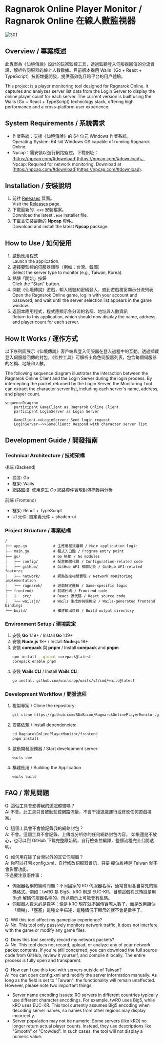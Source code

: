 # Ragnarok Online Player Monitor / Ragnarok Online 在線人數監視器

![301](https://github.com/user-attachments/assets/5f10b3ae-c8cc-40b3-92c8-6e231648e8bc)


## Overview / 專案概述

此專案為《仙境傳說》設計的玩家監控工具，透過監聽登入伺服器回傳的分流資訊，解析各伺服器的線上人數數據。目前版本採用 Wails（Go + React + TypeScript）技術堆疊開發，提供高效能且跨平台的用戶體驗。

This project is a player monitoring tool designed for Ragnarok Online. It captures and analyzes server list data from the Login Server to display the online player count for each server. The current version is built using the Wails (Go + React + TypeScript) technology stack, offering high performance and a cross-platform user experience.

## System Requirements / 系統需求

- 作業系統：支援《仙境傳說》的 64 位元 Windows 作業系統。<br>Operating System: 64-bit Windows OS capable of running Ragnarok Online.
- Npcap：需安裝以進行網路監控。下載網址：[https://npcap.com/#download](https://npcap.com/#download)。<br>Npcap: Required for network monitoring. Download at [https://npcap.com/#download](https://npcap.com/#download).
  
## Installation / 安裝說明

1. 前往 [Releases](https://github.com/SDxBacon/RagnarokOnlinePlayerMonitor/releases) 頁面。<br>Visit the [Releases](https://github.com/SDxBacon/RagnarokOnlinePlayerMonitor/releases) page.
2. 下載最新的 `.exe` 安裝檔案。<br>Download the latest `.exe` installer file.
3. 下載並安裝最新的 **Npcap** 套件。<br>Download and install the latest **Npcap** package.

## How to Use / 如何使用

1. 啟動應用程式<br>Launch the application.
2. 選擇要監控的伺服器類型（例如：台灣、韓國）<br>Select the server type to monitor (e.g., Taiwan, Korea).
3. 點擊「開始」按鈕<br>Click the "Start" button.
4. 開啟《仙境傳說》遊戲，輸入帳號和密碼登入，直到遊戲視窗顯示分流列表 <br>Open the Ragnarok Online game, log in with your account and password, and wait until the server selection list appears in the game window.
5. 返回本應用程式，程式應顯示各分流的名稱、地址與人數資訊<br>Return to this application, which should now display the name, address, and player count for each server.

## How It Works / 運作方式

以下序列圖展示《仙境傳說》客戶端與登入伺服器在登入過程中的互動。透過攔截登入伺服器回傳的封包，《監控工具》可解析出角色伺服器列表，包含每個伺服器的名稱、地址和人數。

The following sequence diagram illustrates the interaction between the Ragnarok Online Client and the Login Server during the login process.
By intercepting the packet returned by the Login Server, the Monitoring Tool can extract the character server list, including each server's name, address, and player count.

```mermaid
sequenceDiagram
    participant GameClient as Ragnarok Online Client
    participant LoginServer as Login Server

    GameClient->>LoginServer: Send login request
    LoginServer-->>GameClient: Respond with character server list
```

## Development Guide / 開發指南

### Technical Architecture / 技術架構

後端 (Backend)
- 語言: Go
- 框架: Wails
- 網路監控: 使用原生 Go 網路套件實現封包捕獲與分析

前端 (Frontend)
- 框架: React + TypeScript
- UI 元件: 自定義元件 + shadcn-ui

### Project Structure / 專案結構

```
/
├── app.go            # 主應用程式邏輯 / Main application logic
├── main.go           # 程式入口點 / Program entry point
├── go/               # Go 模組 / Go modules
│   ├── config/       # 配置相關代碼 / Configuration-related code
│   ├── github/       # GitHub API 相關功能 / GitHub API-related features
│   ├── network/      # 網路監控相關實現 / Network monitoring implementation
│   └── ragnarok/     # 遊戲特定邏輯 / Game-specific logic
├── frontend/         # 前端代碼 / Frontend code
│   ├── src/          # React 源代碼 / React source code
│   └── wailsjs/      # Wails 生成的前端綁定 / Wails-generated frontend bindings
└── build/            # 構建輸出目錄 / Build output directory
```

### Environment Setup / 環境設定
1. 安裝 **Go** 1.19+ / Install **Go** 1.19+
2. 安裝 **Node.js** 18+ / Install **Node.js** 18+
3. 安裝 **corepack** 與 **pnpm** / Install **corepack** and **pnpm**
   ```bash
   npm install --global corepack@latest
   corepack enable pnpm
   ```
4. 安裝 **Wails CLI** / Install **Wails CLI**:
   ```bash
   go install github.com/wailsapp/wails/v2/cmd/wails@latest
   ```

### Development Workflow / 開發流程

1. 複製專案 / Clone the repository:
   ```sh
   git clone https://github.com/SDxBacon/RagnarokOnlinePlayerMonitor.git
   ```
2. 安裝依賴 / Install dependencies:
   ```sh
   cd RagnarokOnlinePlayerMonitor/frontend
   pnpm install
   ```
3. 啟動開發服務器 / Start development server:
   ```
   wails dev
   ```
4. 構建應用 / Building the Application
   ```
   wails build
   ```

## FAQ / 常見問題
Q: 這個工具會影響我的遊戲體驗嗎？  
A: 不會。此工具只會被動監控網路流量，不會干擾遊戲運行或修改任何遊戲檔案。

Q: 這個工具會不會偷記錄我的網路封包？  
A: 不會。這個工具不會記錄、上傳或分析你的任何網路封包內容。
  如果還是不放心，也可以到 GitHub 下載完整原始碼，自行檢查並編譯，整個流程完全公開透明。

Q: 如何用在除了台灣以外的其它伺服器？  
A: 你可以打開 config.xml，自行修改伺服器資訊，只要 <name> 欄位維持是 Taiwan 就不會影響功能。  
不過要注意兩件事：
- 伺服器名稱的編碼問題：不同國家的 RO 伺服器名稱，通常會用各自常見的編碼格式。例如：twRO 是 Big5，kRO 則是 EUC-KR。目前這個程式預設是用 Big5 解碼伺服器名稱的，所以顯示上可能會有亂碼。
- 伺服器人數未必是數字：像是 kRO 現在就不回傳實際人數了，而是改用類似「順暢」、「壅塞」這種文字描述，這種情況下顯示的就不會是數字了。

Q: Will this tool affect my gameplay experience?  
A: No. This tool only passively monitors network traffic. It does not interfere with the game or modify any game files.

Q: Does this tool secretly record my network packets?  
A: No. This tool does not record, upload, or analyze any of your network packet contents.
If you're still concerned, you can download the full source code from GitHub, review it yourself, and compile it locally. The entire process is fully open and transparent.

Q: How can I use this tool with servers outside of Taiwan?  
A: You can open config.xml and modify the server information manually. As long as the <name> field is set to "Taiwan", the functionality will remain unaffected.
However, please note two important things:
- Server name encoding issues: RO servers in different countries typically use different character encodings. For example, twRO uses Big5, while kRO uses EUC-KR. This tool currently assumes Big5 encoding when decoding server names, so names from other regions may display incorrectly.
- Server population may not be numeric: Some servers (like kRO) no longer return actual player counts. Instead, they use descriptions like "Smooth" or "Crowded". In such cases, the tool will not display a numeric value.
